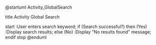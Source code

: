 @startuml Activity_GlobalSearch

title Activity Global Search

start
:User enters search keyword;
if (Search successful?) then (Yes)
  :Display search results;
else (No)
  :Display "No results found" message;
endif
stop
@enduml
